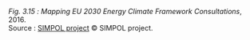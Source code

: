 *Fig. 3.15 :* *Mapping EU 2030 Energy Climate Framework Consultations*, 2016.  
Source : [SIMPOL project](https://graphcommons.com/graphs/7d423bb0-f1fa-4956-9477-343508cb6f13 ) © SIMPOL project.